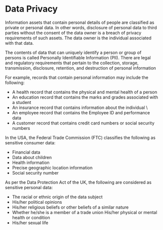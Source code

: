 # Data Privacy

Information assets that contain personal details of people are classified as private or personal data. In other words, disclosure of personal data to third parties without the consent of the data owner is a breach of privacy requirements of such assets. The data owner is the individual associated with that data.&#x20;

The contents of data that can uniquely identify a person or group of persons is called Personally Identifiable Information (PII). There are legal and regulatory requirements that pertain to the collection, storage, transmission, disclosure, retention, and destruction of personal information

For example, records that contain personal information may include the following:&#x20;

* A health record that contains the physical and mental health of a person&#x20;
* An education record that contains the marks and grades associated with a student&#x20;
* An insurance record that contains information about the individual \\
* An employee record that contains the Employee ID and performance data&#x20;
* A customer record that contains credit card numbers or social security numbers

In the USA, the Federal Trade Commission (FTC) classifies the following as sensitive consumer data:&#x20;

* Financial data&#x20;
* Data about children&#x20;
* Health information&#x20;
* Precise geographic location information&#x20;
* Social security number

As per the Data Protection Act of the UK, the following are considered as sensitive personal data:

* &#x20;The racial or ethnic origin of the data subject&#x20;
* His/her political opinions&#x20;
* His/her religious beliefs or other beliefs of a similar nature&#x20;
* Whether he/she is a member of a trade union His/her physical or mental health or condition&#x20;
* His/her sexual life
